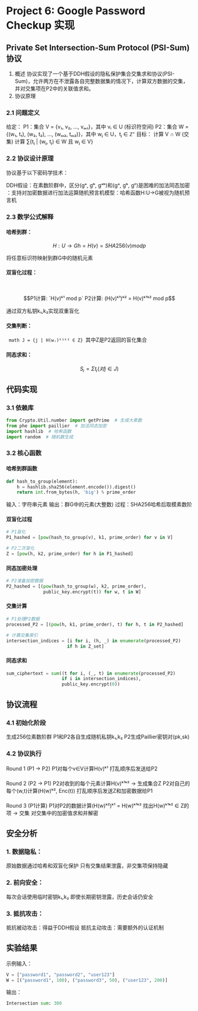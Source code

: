 # Project 6: Google Password Checkup 实现

## Private Set Intersection-Sum Protocol (PSI-Sum) 协议
1. 概述
协议实现了一个基于DDH假设的隐私保护集合交集求和协议(PSI-Sum)，允许两方在不泄露各自完整数据集的情况下，计算双方数据的交集，并对交集项在P2中的关联值求和。
2. 协议原理
### 2.1 问题定义
给定：
P1：集合 V = {v₁, v₂, ..., vₘ₁}，其中 vᵢ ∈ U (标识符空间)
P2：集合 W = {(w₁, t₁), (w₂, t₂), ..., (wₘ₂, tₘ₂)}，其中 wⱼ ∈ U，tⱼ ∈ ℤ⁺
目标：
计算 V ∩ W (交集)
计算 ∑{tⱼ | (wⱼ, tⱼ) ∈ W 且 wⱼ ∈ V}
### 2.2 协议设计原理
协议基于以下密码学技术：

​​DDH假设​​：在素数阶群中，区分(gᵃ, gᵇ, gᵃᵇ)和(gᵃ, gᵇ, gᶜ)是困难的
​​加法同态加密​​：支持对加密数据进行加法运算
​​随机预言机模型​​：哈希函数H:U→G被视为随机预言机
### 2.3 数学公式解释
#### 哈希到群​​：
``` math
H:U → G
h = H(v) = SHA256(v) mod p
```
将任意标识符映射到群G中的随机元素
#### 双盲化过程：
​​
``` math
P1计算: `H(v)ᵏ¹ mod p`
P2计算: (H(v)ᵏ¹)ᵏ² = H(v)ᵏ¹ᵏ² mod p
```
通过双方私钥k₁,k₂实现双重盲化
#### 交集判断：
​``` math
J = {j | H(wⱼ)ᵏ¹ᵏ² ∈ Z}
​​```
其中Z是P2返回的盲化集合

#### 同态求和：
``` math
Sⱼ = Σ tⱼ (对j ∈ J)

```

## 代码实现
### 3.1 依赖库
``` python
from Crypto.Util.number import getPrime  # 生成大素数
from phe import paillier  # 加法同态加密
import hashlib  # 哈希函数
import random  # 随机数生成
```
### 3.2 核心函数
#### 哈希到群函数
``` python
def hash_to_group(element):
    h = hashlib.sha256(element.encode()).digest()
    return int.from_bytes(h, 'big') % prime_order
```
输入：字符串元素
输出：群G中的元素(大整数)
过程：SHA256哈希后取模素数阶
#### 双盲化过程
``` python
# P1盲化
P1_hashed = [pow(hash_to_group(v), k1, prime_order) for v in V]

# P2二次盲化
Z = [pow(h, k2, prime_order) for h in P1_hashed]
```
#### 同态加密处理
``` python
# P2准备加密数据
P2_hashed = [(pow(hash_to_group(w), k2, prime_order), 
              public_key.encrypt(t)) for w, t in W]
```
#### 交集计算
``` python
# P1处理P2数据
processed_P2 = [(pow(h, k1, prime_order), t) for h, t in P2_hashed]

# 计算交集索引
intersection_indices = [i for i, (h, _) in enumerate(processed_P2) 
                       if h in Z_set]
```

#### 同态求和
``` python
sum_ciphertext = sum((t for i, (_, t) in enumerate(processed_P2) 
                     if i in intersection_indices), 
                     public_key.encrypt(0))
```
## 协议流程

### 4.1 初始化阶段
生成256位素数阶群
P1和P2各自生成随机私钥k₁,k₂
P2生成Paillier密钥对(pk,sk)
### 4.2 协议执行
####
Round 1 (P1 → P2)
P1对每个v∈V计算H(v)ᵏ¹
打乱顺序后发送给P2
####
Round 2 (P2 → P1)
P2对收到的每个元素计算H(v)ᵏ¹ᵏ² → 生成集合Z
P2对自己的每个(w,t)计算(H(w)ᵏ², Enc(t))
打乱顺序后发送Z和加密数据给P1
####
Round 3 (P1计算)
P1对P2的数据计算(H(w)ᵏ²)ᵏ¹ = H(w)ᵏ¹ᵏ²
找出H(w)ᵏ¹ᵏ² ∈ Z的项 → 交集
对交集中的加密值求和并解密
## 安全分析
### 1. ​数据隐私​​：
原始数据通过哈希和双盲化保护
只有交集结果泄露，非交集项保持隐藏
### 2. ​前向安全​​：
每次会话使用临时密钥k₁,k₂
即使长期密钥泄露，历史会话仍安全
### 3. ​抵抗攻击​​：
抵抗被动攻击：得益于DDH假设
抵抗主动攻击：需要额外的认证机制
## 实验结果
示例输入：
``` python
V = ["password1", "password2", "user123"]
W = [("password1", 100), ("password3", 50), ("user123", 200)]
```
输出：
``` python
Intersection sum: 300
```
